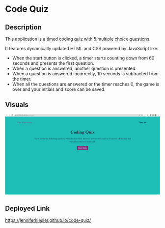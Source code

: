 # Code Quiz

## Description

This application is a timed coding quiz with 5 multiple choice questions.

It features dynamically updated HTML and CSS powered by JavaScript like:
- When the start button is clicked, a timer starts counting down from 60 seconds and presents the first question.
- When a question is answered, another question is presented.
- When a question is answered incorrectly, 10 seconds is subtracted from the timer.
- When all the questions are answered or the timer reaches 0, the game is over and your initials and score can be saved.

## Visuals

![Screenshot](assets/images/code-quiz.png)

## Deployed Link

https://jenniferkiesler.github.io/code-quiz/